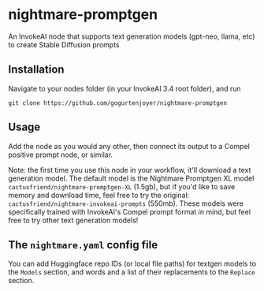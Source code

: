 # nightmare-promptgen
An InvokeAI node that supports text generation models (gpt-neo, llama, etc) to create Stable Diffusion prompts

## Installation
Navigate to your nodes folder (in your InvokeAI 3.4 root folder), and run
```
git clone https://github.com/gogurtenjoyer/nightmare-promptgen
```
## Usage
Add the node as you would any other, then connect its output to a Compel positive prompt node, or similar.

Note: the first time you use this node in your workflow, it'll download a text generation model.
The default model is the Nightmare Promptgen XL model `cactusfriend/nightmare-promptgen-XL` (1.5gb), but if you'd like to save memory and download time, feel free to try the original: `cactusfriend/nightmare-invokeai-prompts` (550mb). These models were specifically trained with InvokeAI's Compel prompt format in mind, but feel free to try other text generation models!

## The `nightmare.yaml` config file
You can add Huggingface repo IDs (or local file paths) for textgen models to the `Models` section, and words and a list of their replacements to the `Replace` section.
